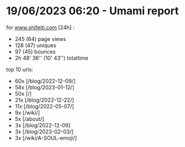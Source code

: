 # 19/06/2023 06:20 - Umami report
for www.shifeiti.com [24h] :

 - 245 (64) page views
 - 128 (47) uniques
 - 97 (45) bounces
 - 2h 48' 36'' (10' 43'') totaltime


top 10 urls:
 - 60x [/blog/2022-12-09/]
 - 58x [/blog/2023-01-12/]
 - 50x [/]
 - 21x [/blog/2022-12-22/]
 - 11x [/blog/2022-05-07/]
 - 9x [/wiki/]
 - 5x [/about/]
 - 3x [/blog/2022-12-09]
 - 3x [/blog/2023-02-03/]
 - 3x [/wiki/A-SOUL-emoji/]


